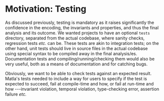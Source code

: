 # Motivation: Testing

As discussed previously, testing is mandatory as it raises significantly the confidence in the
encoding, the invariants and properties, and thus the final analysis and its outcome. We wanted
projects to have an optional `tests` directory, separated from the actual codebase, where sanity
checks, regression tests *etc.* can be. These tests are akin to integration tests; on the other
hand, unit tests should live in source files in the actual codebase using special syntax to be
compiled away in the final analysis/es. Documentation tests and compiling/running/checking them
would also be very useful, both as a means of documentation and for catching bugs.

Obviously, we want to be able to check tests against an expected result. Matla's tests needed to
include a way for users to specify if the test is expected to succeed, fail at compile-time and how,
or fail at run-time and how ---invariant violation, temporal violation, type-checking error,
assertion failure *etc.*
